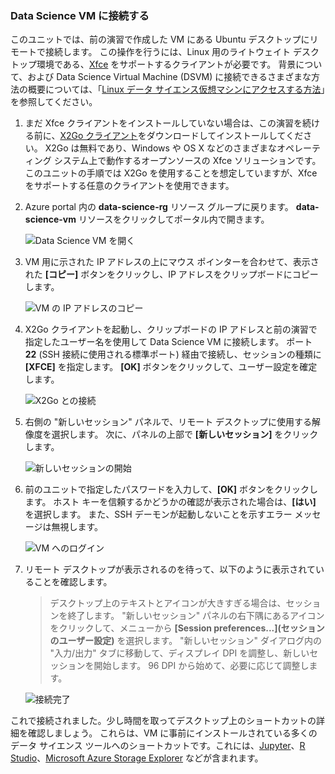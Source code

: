 ### <a name="connect-to-the-data-science-vm"></a>Data Science VM に接続する

このユニットでは、前の演習で作成した VM にある Ubuntu デスクトップにリモートで接続します。 この操作を行うには、Linux 用のライトウェイト デスクトップ環境である、[Xfce](https://xfce.org/) をサポートするクライアントが必要です。 背景について、および Data Science Virtual Machine (DSVM) に接続できるさまざまな方法の概要については、「[Linux データ サイエンス仮想マシンにアクセスする方法](https://docs.microsoft.com/azure/machine-learning/data-science-virtual-machine/dsvm-ubuntu-intro#how-to-access-the-data-science-virtual-machine-for-linux)」を参照してください。

1. まだ Xfce クライアントをインストールしていない場合は、この演習を続ける前に、[X2Go クライアント](https://wiki.x2go.org/doku.php/download:start)をダウンロードしてインストールしてください。 X2Go は無料であり、Windows や OS X などのさまざまなオペレーティング システム上で動作するオープンソースの Xfce ソリューションです。このユニットの手順では X2Go を使用することを想定していますが、Xfce をサポートする任意のクライアントを使用できます。

1. Azure portal 内の **data-science-rg** リソース グループに戻ります。 **data-science-vm** リソースをクリックしてポータル内で開きます。

    ![Data Science VM を開く](../media/2-open-data-science-vm.png)

1. VM 用に示された IP アドレスの上にマウス ポインターを合わせて、表示された **[コピー]** ボタンをクリックし、IP アドレスをクリップボードにコピーします。

    ![VM の IP アドレスのコピー](../media/2-copy-ip-address.png)

1. X2Go クライアントを起動し、クリップボードの IP アドレスと前の演習で指定したユーザー名を使用して Data Science VM に接続します。 ポート **22** (SSH 接続に使用される標準ポート) 経由で接続し、セッションの種類に **[XFCE]** を指定します。 **[OK]** ボタンをクリックして、ユーザー設定を確定します。

    ![X2Go との接続](../media/2-new-session-1.png)

1. 右側の "新しいセッション" パネルで、リモート デスクトップに使用する解像度を選択します。 次に、パネルの上部で **[新しいセッション]** をクリックします。

    ![新しいセッションの開始](../media/2-new-session-2.png)

1. 前のユニットで指定したパスワードを入力して、**[OK]** ボタンをクリックします。 ホスト キーを信頼するかどうかの確認が表示された場合は、**[はい]** を選択します。 また、SSH デーモンが起動しないことを示すエラー メッセージは無視します。

    ![VM へのログイン](../media/2-new-session-3.png)

1. リモート デスクトップが表示されるのを待って、以下のように表示されていることを確認します。

    > デスクトップ上のテキストとアイコンが大きすぎる場合は、セッションを終了します。 "新しいセッション" パネルの右下隅にあるアイコンをクリックして、メニューから **[Session preferences...]\(セッションのユーザー設定\)** を選択します。 "新しいセッション" ダイアログ内の "入力/出力" タブに移動して、ディスプレイ DPI を調整し、新しいセッションを開始します。 96 DPI から始めて、必要に応じて調整します。

    ![接続完了](../media/2-ubuntu-desktop.png)

これで接続されました。少し時間を取ってデスクトップ上のショートカットの詳細を確認しましょう。 これらは、VM に事前にインストールされている多くのデータ サイエンス ツールへのショートカットです。これには、[Jupyter](http://jupyter.org/)、[R Studio](https://www.rstudio.com/)、[Microsoft Azure Storage Explorer](https://azure.microsoft.com/features/storage-explorer/) などが含まれます。
